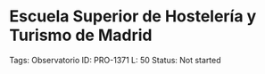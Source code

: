 # Escuela Superior de Hostelería y Turismo de Madrid

Tags: Observatorio
ID: PRO-1371
L: 50
Status: Not started